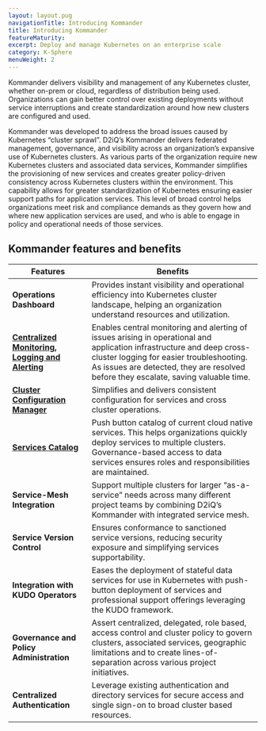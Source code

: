 ```yaml
---
layout: layout.pug
navigationTitle: Introducing Kommander
title: Introducing Kommander
featureMaturity:
excerpt: Deploy and manage Kubernetes on an enterprise scale
category: K-Sphere
menuWeight: 2
---
```

Kommander delivers visibility and management of any Kubernetes cluster, whether on-prem or cloud, regardless of distribution being used. Organizations can gain better control over existing deployments without service interruptions and create standardization around how new clusters are configured and used.

Kommander was developed to address the broad issues caused by Kubernetes “cluster sprawl”. D2iQ’s Kommander delivers federated management, governance, and visibility across an organization’s expansive use of Kubernetes clusters. As various parts of the organization require new Kubernetes clusters and associated data services, Kommander simplifies the provisioning of new services and creates greater policy-driven consistency across Kubernetes clusters within the environment. This capability allows for greater standardization of Kubernetes ensuring easier support paths for application services. This level of broad control helps organizations meet risk and compliance demands as they govern how and where new application services are used, and who is able to engage in policy and operational needs of those services.

## Kommander features and benefits

| **Features**                                     | **Benefits**                                                 |
| ------------------------------------------------ | ------------------------------------------------------------ |
| **Operations Dashboard**                         | Provides instant visibility and operational efficiency into Kubernetes cluster landscape, helping an organization understand resources and utilization. |
| [**Centralized Monitoring, Logging and Alerting**](/ksphere/kommander/latest/centralized-monitoring)  | Enables central monitoring and alerting of issues arising in operational and application infrastructure and deep cross-cluster logging for easier troubleshooting. As issues are detected, they are resolved before they escalate, saving valuable time. |
| [**Cluster Configuration Manager**](/ksphere/kommander/latest/clusters)                | Simplifies and delivers consistent configuration for services and cross cluster operations. |
| [**Services Catalog**](/ksphere/kommander/latest/clusters/#platform-services)                             | Push button catalog of current cloud native services. This helps organizations quickly deploy services to multiple clusters. Governance-based access to data services ensures roles and responsibilities are maintained. |
| **Service-Mesh Integration**                     | Support multiple clusters for larger “as-a-service” needs across many different project teams by combining D2iQ’s Kommander with integrated service mesh. |
| **Service Version Control**                      | Ensures conformance to sanctioned service versions, reducing security exposure and simplifying services supportability. |
| **Integration with KUDO Operators**              | Eases the deployment of stateful data services for use in Kubernetes with push-button deployment of services and professional support offerings leveraging the KUDO framework. |
| **Governance and Policy Administration**         | Assert centralized, delegated, role based, access control and cluster policy to govern clusters, associated services, geographic limitations and to create lines-of-separation across various project initiatives. |
| **Centralized Authentication**                   | Leverage existing authentication and directory services for secure access and single sign-on to broad cluster based resources. |


